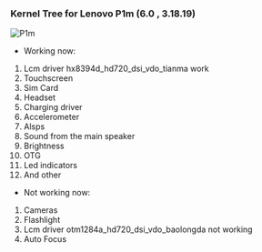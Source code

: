 
###                                          Kernel Tree for Lenovo P1m (6.0 , 3.18.19)

![P1m](http://www.smartgizmo.net/wp-content/uploads/2015/10/Lenovo-VIBE-P1m-1.jpg)

* Working now:
1) Lcm driver hx8394d_hd720_dsi_vdo_tianma work
2) Touchscreen
3) Sim Card
4) Headset
5) Charging driver
6) Accelerometer
7) Alsps
8) Sound from the main speaker
9) Brightness
10) OTG
11) Led indicators
12) And other
* Not working now:
1) Cameras
2) Flashlight
3) Lcm driver otm1284a_hd720_dsi_vdo_baolongda not working
4) Auto Focus
